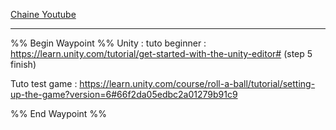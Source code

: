 [Chaine Youtube](https://www.youtube.com/@Brackeys)

----

%% Begin Waypoint %%
Unity : tuto beginner : https://learn.unity.com/tutorial/get-started-with-the-unity-editor#  (step 5 finish)



Tuto test game : https://learn.unity.com/course/roll-a-ball/tutorial/setting-up-the-game?version=6#66f2da05edbc2a01279b91c9


%% End Waypoint %%
